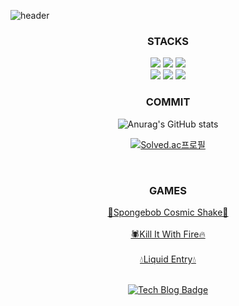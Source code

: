 ![header](https://capsule-render.vercel.app/api?type=waving&color=678FDA&height=300&section=header&text=hyunheelee&fontSize=90&animation=fadeIn&fontColor=FFFFFF)

<div align='center'>
<h3>STACKS</h3>
<img src="https://img.shields.io/badge/C-A8B9CC?style=for-the-badge&logo=C&logoColor=black">
<img src="https://img.shields.io/badge/CSharp-239120?style=for-the-badge&logo=Csharp&logoColor=white">
<img src="https://img.shields.io/badge/C++-00599C?style=for-the-badge&logo=cplusplus&logoColor=white">
<br/>
<img src="https://img.shields.io/badge/Linux-FCC624?style=for-the-badge&logo=Linux&logoColor=black">
<img src="https://img.shields.io/badge/Unity-FFFFFF?style=for-the-badge&logo=Unity&logoColor=black">
<img src="https://img.shields.io/badge/React Native-61DAFB?style=for-the-badge&logo=React&logoColor=black">
<br/>
<h3>COMMIT</h3>
  
![Anurag's GitHub stats](https://github-readme-stats.vercel.app/api?username=dimplehh&show_icons=true&theme=cobalt)
<br/>

[![Solved.ac프로필](http://mazassumnida.wtf/api/v2/generate_badge?boj=dimplehh)](https://solved.ac/dimplehh/)

<br/>
<h3>GAMES</h3>

[🧽Spongebob Cosmic Shake🫧](https://youtu.be/Qe-az1fwL18)
<br/><br/>
[🕷️Kill It With Fire🔥](https://youtu.be/Qe-az1fwL18)
<br/><br/>
[💧Liquid Entry💧](https://www.youtube.com/watch?v=uAqHSHt6CUA)
<br/><br/>

[![Tech Blog Badge](http://img.shields.io/badge/-Tech%20blog-black?style=flat-square&logo=github&link=https://hyunee-egeojeogeo.tistory.com/)](https://hyunee-egeojeogeo.tistory.com/)

</div>
